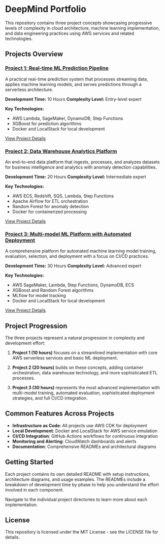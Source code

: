 # DeepMind Portfolio

This repository contains three project concepts showcasing progressive levels of complexity in cloud architecture, machine learning implementation, and data engineering practices using AWS services and related technologies.

## Projects Overview

### [Project 1: Real-time ML Prediction Pipeline](./project1-ml-prediction-pipeline)

A practical real-time prediction system that processes streaming data, applies machine learning models, and serves predictions through a serverless architecture.

**Development Time:** 10 Hours
**Complexity Level:** Entry-level expert

**Key Technologies:**
- AWS Lambda, SageMaker, DynamoDB, Step Functions
- XGBoost for prediction algorithms
- Docker and LocalStack for local development

[View Project Details](./project1-ml-prediction-pipeline)

### [Project 2: Data Warehouse Analytics Platform](./project2-data-warehouse-analytics)

An end-to-end data platform that ingests, processes, and analyzes datasets for business intelligence and analytics with anomaly detection capabilities.

**Development Time:** 20 Hours
**Complexity Level:** Intermediate expert

**Key Technologies:**
- AWS ECS, Redshift, SQS, Lambda, Step Functions
- Apache Airflow for ETL orchestration
- Random Forest for anomaly detection
- Docker for containerized processing

[View Project Details](./project2-data-warehouse-analytics)

### [Project 3: Multi-model ML Platform with Automated Deployment](./project3-multi-model-ml-platform)

A comprehensive platform for automated machine learning model training, evaluation, selection, and deployment with a focus on CI/CD practices.

**Development Time:** 30 Hours
**Complexity Level:** Advanced expert

**Key Technologies:**
- AWS SageMaker, Lambda, Step Functions, DynamoDB, ECS
- XGBoost and Random Forest algorithms
- MLflow for model tracking
- Docker and LocalStack for local development

[View Project Details](./project3-multi-model-ml-platform)

## Project Progression

The three projects represent a natural progression in complexity and development effort:

1. **Project 1 (10 hours)** focuses on a streamlined implementation with core AWS serverless services and basic ML deployment.

2. **Project 2 (20 hours)** builds on these concepts, adding container orchestration, data warehouse technology, and more sophisticated ETL processes.

3. **Project 3 (30 hours)** represents the most advanced implementation with multi-model training, automated evaluation, sophisticated deployment strategies, and full CI/CD integration.

## Common Features Across Projects

- **Infrastructure as Code**: All projects use AWS CDK for deployment
- **Local Development**: Docker and LocalStack for AWS service emulation
- **CI/CD Integration**: GitHub Actions workflows for continuous integration
- **Monitoring and Alerting**: CloudWatch dashboards and alerts
- **Documentation**: Comprehensive READMEs and architectural diagrams

## Getting Started

Each project contains its own detailed README with setup instructions, architecture diagrams, and usage examples. The READMEs include a breakdown of development time by phase to help you understand the effort involved in each component.

Navigate to the individual project directories to learn more about each implementation.

## License

This repository is licensed under the MIT License - see the LICENSE file for details.
